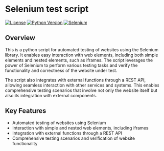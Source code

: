 # Selenium test script

[![License](https://img.shields.io/badge/license-MIT-blue.svg)](LICENSE)
[![Python Version](https://img.shields.io/badge/python-%3E%3D3.6-blue.svg)](https://www.python.org/downloads/)
[![Selenium](https://img.shields.io/badge/selenium-v3.141.0-green.svg)](https://pypi.org/project/selenium/)

## Overview

This is a python script for automated testing of websites using the Selenium library. It enables easy interaction with web elements, including both simple elements and nested elements, such as iframes. The script leverages the power of Selenium to perform various testing tasks and verify the functionality and correctness of the website under test.

The script also integrates with external functions through a REST API, allowing seamless interaction with other services and systems. This enables comprehensive testing scenarios that involve not only the website itself but also its integration with external components.

## Key Features

- Automated testing of websites using Selenium
- Interaction with simple and nested web elements, including iframes
- Integration with external functions through a REST API
- Comprehensive testing scenarios and verification of website functionality
